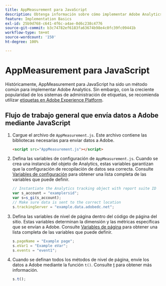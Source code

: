 ```yaml
---
title: AppMeasurement para JavaScript
description: Obtenga información sobre cómo implementar Adobe Analytics mediante JavaScript sin un sistema de administración de etiquetas.
feature: Implementation Basics
exl-id: 25b9d768-c641-4f6c-a4ae-0d6c238c4776
source-git-commit: b3c74782ef6183fa63674b98e4c0fc39fc09441b
workflow-type: tm+mt
source-wordcount: '150'
ht-degree: 100%

---
```


# AppMeasurement para JavaScript

Históricamente, AppMeasurement para JavaScript ha sido un método común para implementar Adobe Analytics. Sin embargo, con la creciente popularidad de los sistemas de administración de etiquetas, se recomienda utilizar [etiquetas en Adobe Experience Platform](../launch/overview.md).

## Flujo de trabajo general que envía datos a Adobe mediante JavaScript

1. Cargue el archivo de `AppMeasurement.js`. Este archivo contiene las bibliotecas necesarias para enviar datos a Adobe.

   ```html
   <script src="AppMeasurement.js"></script>
   ```

2. Defina las variables de configuración de `AppMeasurement.js`. Cuando se crea una instancia del objeto de Analytics, estas variables garantizan que la configuración de recopilación de datos sea correcta. Consulte [Variables de configuración](../vars/config-vars/configuration-variables.md) para obtener una lista completa de las variables que puede definir.

   ```js
   // Instantiate the Analytics tracking object with report suite ID
   var s_account = "examplersid";
   var s=s_gi(s_account);
   // Make sure data is sent to the correct location
   s.trackingServer = "example.data.adobedc.net";
   ```

3. Defina las variables de nivel de página dentro del código de página del sitio. Estas variables determinan la dimensión y las métricas específicas que se envían a Adobe. Consulte [Variables de página](../vars/page-vars/page-variables.md) para obtener una lista completa de las variables que puede definir.

   ```js
   s.pageName = "Example page";
   s.eVar1 = "Example eVar";
   s.events = "event1";
   ```

4. Cuando se definan todos los métodos de nivel de página, envíe los datos a Adobe mediante la función `t()`. Consulte [t](../vars/functions/t-method.md) para obtener más información.

   ```js
   s.t();
   ```
